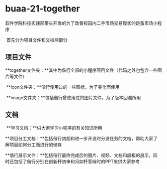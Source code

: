 # buaa-21-together
软件学院科技实践部带头开发的为了改善校园内二手市场交易现状的跳蚤市场小程序

​	首先分为项目文件和文档两部分

## 项目文件

​		**together文件夹：**其中为偕行全部的小程序项目文件（代码之外也包含一些图片等文件）

​		**icon文件夹：**偕行使用过的一些图标，为了美化而使用

​		**image文件夹：**包括偕行曾使用过的图片文件，为了版本回溯所用		

## 文档

​		**学习文档：**供大家学习小程序的有关知识所用

​		**项目分工文档：**包括偕行初期和进一步开发时分发任务的文档，帮助大家了解项目如何分工而进行的储存

​		**偕行展示文件：**包括偕行最终完成后的图片、视频、文档和展板的展示，同时还包括了偕行分别在创新杯初审和冯如杯答辩时的PPT来供大家参考